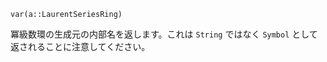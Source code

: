 ```
var(a::LaurentSeriesRing)
```

冪級数環の生成元の内部名を返します。これは `String` ではなく `Symbol` として返されることに注意してください。
